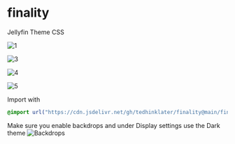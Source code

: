 # finality
Jellyfin Theme CSS

![1](https://github.com/tedhinklater/finality/assets/66086488/8809d79f-c15a-4ac7-85bf-358c5735f00c)

![3](https://github.com/tedhinklater/finality/assets/66086488/20b0cb70-b81a-486b-b8ca-167ba5f84c79)

![4](https://github.com/tedhinklater/finality/assets/66086488/018542c8-7e61-44a0-a378-2eba0e36e7b4)

![5](https://github.com/tedhinklater/finality/assets/66086488/d28dc069-e2d7-415d-8caa-423d4f9f5d6d)


Import with

```css
@import url("https://cdn.jsdelivr.net/gh/tedhinklater/finality@main/finality.css");

```
Make sure you enable backdrops and under Display settings use the Dark theme
![Backdrops](https://i.imgur.com/18D9IO3.png)
